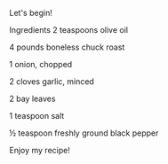 Let's begin!

Ingredients
2 teaspoons olive oil

4 pounds boneless chuck roast

1 onion, chopped

2 cloves garlic, minced

2 bay leaves

1 teaspoon salt

½ teaspoon freshly ground black pepper

Enjoy my recipe!